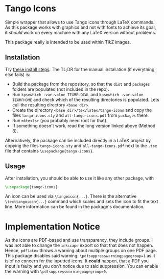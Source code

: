 # Tango Icons

Simple wrapper that allows to use Tango icons through LaTeX commands.
As this package works with graphics and not with fonts to achieve its goal, it *should* work on every machine with any LaTeX version without problems.

This package really is intended to be used within Ti*k*Z images.

## Installation

Try [these install steps](https://tex.stackexchange.com/questions/73016/how-do-i-install-an-individual-package-on-a-linux-system).
The TL;DR for the manual installation (if everything else fails) is:
- Build the package from the repository, so that the `dist` and `packages` folders are populated (not included in the repo).
- Run `kpsewhich -var-value TEXMFLOCAL` and `kpsewhich -var-value TEXMFHOME` and check which of the resulting directories is populated.
  Lets call the resulting directory `<base dir>`.
- Create the directory `<base dir>/tex/latex/tango-icons` and copy the files `tango-icons.sty` and `all-tango-icons.pdf` from `packages` there.
- Run `mktexlsr` (you probably need root for that).
- If something doesn't work, read the long version linked above (Method 3).

Alternatively, the package can be included directly in a LaTeX project by copying the files `tango-icons.sty` and `all-tango-icons.pdf` next to the `.tex` file that contains `\usepackage{tango-icons}`.

## Usage

After installation, you should be able to use it like any other package, with

```latex
\usepackage{tango-icons}
```

An icon can be used via `\tangoicon{...}`.
There is the alternative `\texttangoicon{...}` command which scales and sets the icon to fit the text line.
More information can be found in the package's documentation.

# Implementation Notice

As the icons are PDF-based and use transparency, they include groups.
I was not able to change the `inkscape` export so that that does not happen.
Hence, `pdflatex` throws a warning about multiple groups on one PDF page.
This package disables said warning: `\pdfsuppresswarningpagegroup=1` as it is of no concern for the inputted icons.
It **could** happen, that a PDF you input is faulty and you don't notice due to said suppression.
You can enable the warning with `\pdfsuppresswarningpagegroup=0`.
